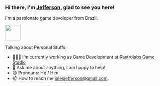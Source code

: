 ### Hi there, I'm [Jefferson](https://github.com/JeffersonJales), glad to see you here!

I'm a passionate game developer from Brazil.

[<img src="https://cdn-icons-png.flaticon.com/512/174/174857.png" width="50" height="50">](https://www.linkedin.com/in/jefferson-jales)

Talking about Personal Stuffs:

- 👩🏻‍💻 I’m currently working as Game Development at [Rastrolabs Game Studio](https://www.linkedin.com/company/rastrolabs/) 
- 💬 Ask me about anything, I am happy to help!
- 😄 Pronouns: He / Him
- 📫 How to reach me jalesjefferson@gmail.com.

